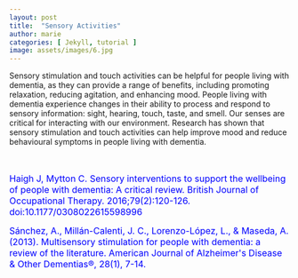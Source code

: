 ```yaml
---
layout: post
title:  "Sensory Activities"
author: marie
categories: [ Jekyll, tutorial ]
image: assets/images/6.jpg
---
```


Sensory stimulation and touch activities can be helpful for people living with dementia, as they can provide a range of benefits, including promoting relaxation, reducing agitation, and enhancing mood. People living with dementia experience changes in their ability to process and respond to sensory information: sight, hearing, touch, taste, and smell.  Our senses are critical for interacting with our  environment. Research has shown that sensory stimulation and touch activities can help improve mood and reduce behavioural symptoms in people living with dementia.

<br/><br/>
<span style="color:blue" ><font size="3">Haigh J, Mytton C. Sensory interventions to support the wellbeing of people with dementia: A critical review. British Journal of Occupational Therapy. 2016;79(2):120-126. doi:10.1177/0308022615598996 </font></span>

<span style="color:blue" ><font size="3">Sánchez, A., Millán-Calenti, J. C., Lorenzo-López, L., & Maseda, A. (2013). Multisensory stimulation for people with dementia: a review of the literature. American Journal of Alzheimer's Disease & Other Dementias®, 28(1), 7-14.
 </font></span>
